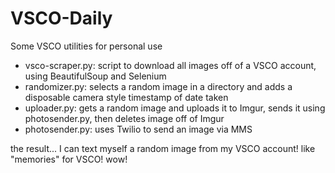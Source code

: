 # VSCO-Daily

Some VSCO utilities for personal use

* vsco-scraper.py: script to download all images off of a VSCO account, using BeautifulSoup and Selenium
* randomizer.py: selects a random image in a directory and adds a disposable camera style timestamp of date taken
* uploader.py: gets a random image and uploads it to Imgur, sends it using photosender.py, then deletes image off of Imgur
* photosender.py: uses Twilio to send an image via MMS

the result... I can text myself a random image from my VSCO account! like "memories" for VSCO! wow!
